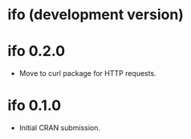 # ifo (development version)

# ifo 0.2.0

* Move to curl package for HTTP requests.

# ifo 0.1.0

* Initial CRAN submission.
